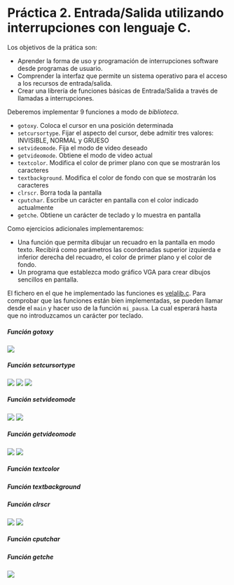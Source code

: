 # Práctica 2. Entrada/Salida utilizando interrupciones con lenguaje C.

Los objetivos de la prática son:

+ Aprender la forma de uso y programación de interrupciones software desde programas de usuario.
+ Comprender la interfaz que permite un sistema operativo para el acceso a los recursos de entrada/salida.
+ Crear una librería de funciones básicas de Entrada/Salida a través de llamadas a interrupciones.

Deberemos implementar 9 funciones a modo de *biblioteca*.

+ `gotoxy`. Coloca el cursor en una posición determinada
+ `setcursortype`. Fijar el aspecto del cursor, debe admitir tres valores: INVISIBLE, NORMAL y GRUESO
+ `setvideomode`. Fija el modo de video deseado
+ `getvideomode`. Obtiene el modo de video actual
+ `textcolor`. Modifica el color de primer plano con que se mostrarán los caracteres
+ `textbackground`. Modifica el color de fondo con que se mostrarán los caracteres
+ `clrscr`. Borra toda la pantalla
+ `cputchar`. Escribe un carácter en pantalla con el color indicado actualmente
+ `getche`. Obtiene un carácter de teclado y lo muestra en pantalla

Como ejercicios adicionales implementaremos:

+ Una función que permita dibujar un recuadro en la pantalla en modo texto. Recibirá como parámetros las coordenadas superior izquierda e inferior derecha del recuadro, el color de primer plano y el color de fondo.
+ Un programa que establezca modo gráfico VGA para crear dibujos sencillos en pantalla.

El fichero en el que he implementado las funciones es [velalib.c](![](https://github.com/sergiovp/PDIH/blob/master/Prácticas/P2/sources/velalib.c)).
Para comprobar que las funciones están bien implementadas, se pueden llamar desde el `main` y hacer uso de la función `mi_pausa`. La cual esperará hasta que no introduzcamos un carácter por teclado.

##### Función gotoxy
![](https://github.com/sergiovp/PDIH/blob/master/Prácticas/P2/images/gotoxy.png)


##### Función setcursortype

![](https://github.com/sergiovp/PDIH/blob/master/Prácticas/P2/images/setcursortype1.png)
![](https://github.com/sergiovp/PDIH/blob/master/Prácticas/P2/images/setcursortype2.png)
![](https://github.com/sergiovp/PDIH/blob/master/Prácticas/P2/images/setcursortype3.png)

##### Función setvideomode

![](https://github.com/sergiovp/PDIH/blob/master/Prácticas/P2/images/setvideomode1.png)
![](https://github.com/sergiovp/PDIH/blob/master/Prácticas/P2/images/setvideomode2.png)

##### Función getvideomode
![](https://github.com/sergiovp/PDIH/blob/master/Prácticas/P2/images/getvideomode1.png)
![](https://github.com/sergiovp/PDIH/blob/master/Prácticas/P2/images/getvideomode2.png)


##### Función textcolor



##### Función textbackground



##### Función clrscr

![](https://github.com/sergiovp/PDIH/blob/master/Prácticas/P2/images/clrscr1.png)
![](https://github.com/sergiovp/PDIH/blob/master/Prácticas/P2/images/clrscr2.png)

##### Función cputchar



##### Función getche

![](https://github.com/sergiovp/PDIH/blob/master/Prácticas/P2/images/getche1.png)